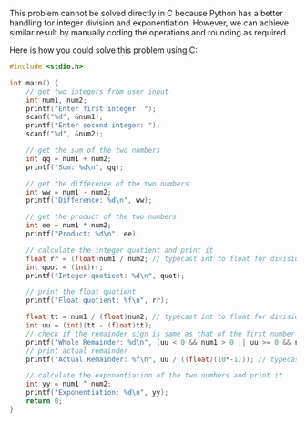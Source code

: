 This problem cannot be solved directly in C because Python has a better handling for integer division and exponentiation. However, we can achieve similar result by manually coding the operations and rounding as required. 

Here is how you could solve this problem using C:

```c
#include <stdio.h>

int main() {
    // get two integers from user input
    int num1, num2;
    printf("Enter first integer: ");
    scanf("%d", &num1);
    printf("Enter second integer: ");
    scanf("%d", &num2);

    // get the sum of the two numbers
    int qq = num1 + num2;
    printf("Sum: %d\n", qq);

    // get the difference of the two numbers
    int ww = num1 - num2;
    printf("Difference: %d\n", ww);

    // get the product of the two numbers
    int ee = num1 * num2;
    printf("Product: %d\n", ee);

    // calculate the integer quotient and print it
    float rr = (float)num1 / num2; // typecast int to float for division
    int quot = (int)rr;
    printf("Integer quotient: %d\n", quot);

    // print the float quotient
    printf("Float quotient: %f\n", rr);

    float tt = num1 / (float)num2; // typecast int to float for division
    int uu = (int)(tt - (float)tt);
    // check if the remainder sign is same as that of the first number or second number
    printf("Whole Remainder: %d\n", (uu < 0 && num1 > 0 || uu >= 0 && num1 < 0) ? -1 * uu : uu);
    // print actual remainder
    printf("Actual Remainder: %f\n", uu / ((float)(10*-1))); // typecast int to float for division

    // calculate the exponentiation of the two numbers and print it
    int yy = num1 ^ num2;
    printf("Exponentiation: %d\n", yy);
    return 0;
}
```
